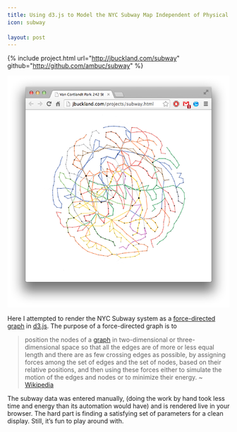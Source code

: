 ```yaml
---
title: Using d3.js to Model the NYC Subway Map Independent of Physical Geometry
icon: subway

layout: post
---
```


{% include project.html 
   url="http://jbuckland.com/subway" 
   github="http://github.com/ambuc/subway" %}

![1](/assets/images/subway-doc/thumbnail.png)

Here I attempted to render the NYC Subway system as a [force-directed
graph](http://en.wikipedia.org/wiki/Force-directed_graph_drawing) in
[d3.js](http://d3js.org/). The purpose of a force-directed graph is to

> position the nodes of a
> [graph](http://en.wikipedia.org/wiki/Graph_(mathematics)) in two-dimensional
> or three-dimensional space so that all the edges are of more or less equal
> length and there are as few crossing edges as possible, by assigning forces
> among the set of edges and the set of nodes, based on their relative
> positions, and then using these forces either to simulate the motion of the
> edges and nodes or to minimize their energy.
>   ~ [Wikipedia](http://en.wikipedia.org/wiki/Force-directed_graph_drawing)

The subway data was entered manually, (doing the work by hand took less time and
energy than its automation would have) and is rendered live in your browser. The
hard part is finding a satisfying set of parameters for a clean display. Still,
it’s fun to play around with.
